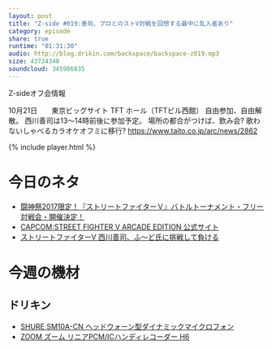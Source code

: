 ```yaml
---
layout: post
title: "Z-side #019:善司、プロとのストV対戦を回想する最中に乱入者あり"
category: episode
share: true
runtime: "01:31:30"
audio: http://blog.drikin.com/backspace/backspace-z019.mp3
size: 43724348
soundcloud: 345986835
---
```


Z-sideオフ会情報

10月21日　　東京ビッグサイト TFT ホール（TFTビル西館）
自由参加、自由解散。
西川善司は13～14時前後に参加予定。
場所の都合がつけば、飲み会? 歌わないしゃべるカラオケオフミに移行?
https://www.taito.co.jp/arc/news/2862

{% include player.html %}

# 今日のネタ

* [闘神祭2017限定！『ストリートファイターＶ』バトルトーナメント・フリー対戦会・開催決定！](https://www.taito.co.jp/arc/news/2862)
* [CAPCOM:STREET FIGHTER V ARCADE EDITION 公式サイト](http://www.capcom.co.jp/sfv/AE/)
* [ストリートファイターV 西川善司、ふ～ど氏に挑戦して負ける](https://www.youtube.com/watch?v=TVl98ZE8bvA&t=5s)

# 今週の機材

## ドリキン
* [SHURE  SM10A-CN ヘッドウォーン型ダイナミックマイクロフォン](http://amzn.to/1LXIGkV) 
* [ZOOM ズーム リニアPCM/ICハンディレコーダー H6](http://amzn.to/29BOo5n)

